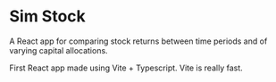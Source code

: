 # Sim Stock

A React app for comparing stock returns between time periods and of varying capital allocations.

First React app made using Vite + Typescript. Vite is really fast.
